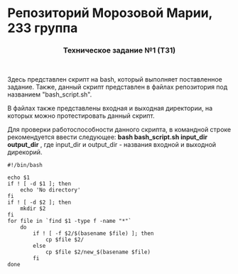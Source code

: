 # Репозиторий Морозовой Марии, 233 группа
<h3 align="center">Техническое задание №1 (ТЗ1)</h3> 
<br />
<p>Здесь представлен скрипт на bash, который выполняет поставленное задание. Также, данный скрипт представлен в файлах репозитория под названием "bash_script.sh".</p>
<p>В файлах также представлены входная и выходная директории, на которых можно протестировать данный скрипт.</p>
<p>Для проверки работоспособности данного скрипта, в командной строке рекомендуется ввести следующее: <b>bash bash_script.sh input_dir output_dir</b> , где input_dir и output_dir - названия входной и выходной дирекорий.
</p>
    
```
#!/bin/bash

echo $1
if ! [ -d $1 ]; then
    echo 'No directory'
fi
if ! [ -d $2 ]; then
    mkdir $2
fi
for file in `find $1 -type f -name "*"`
    do 
        if ! [ -f $2/$(basename $file) ]; then
            cp $file $2/ 
        else 
            cp $file $2/new_$(basename $file)
        fi
done
```
